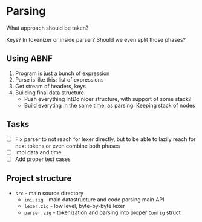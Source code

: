 # Parsing

What approach should be taken?

Keys? In tokenizer or inside parser? Should we even split those phases?

## Using ABNF

1. Program is just a bunch of expression
2. Parse is like this: list of expressions
3. Get stream of headers, keys
4. Building final data structure
    * Push everything intDo nicer structure, with support of some stack?
    * Build everyting in the same time, as parsing. Keeping stack of nodes
## Tasks

+ [ ] Fix parser to not reach for lexer directly, but to be able to lazily reach for next tokens or even combine both phases
+ [ ] Impl data and time
+ [ ] Add proper test cases 

## Project structure

- `src` - main source directory
    - `ini.zig` - main datastructure and code parsing main API
    - `lexer.zig` - low level, byte-by-byte lexer
    - `parser.zig` - tokenization and parsing into proper `Config` struct

